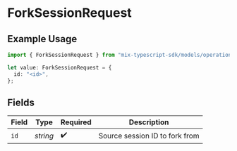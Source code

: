 # ForkSessionRequest

## Example Usage

```typescript
import { ForkSessionRequest } from "mix-typescript-sdk/models/operations";

let value: ForkSessionRequest = {
  id: "<id>",
};
```

## Fields

| Field                          | Type                           | Required                       | Description                    |
| ------------------------------ | ------------------------------ | ------------------------------ | ------------------------------ |
| `id`                           | *string*                       | :heavy_check_mark:             | Source session ID to fork from |